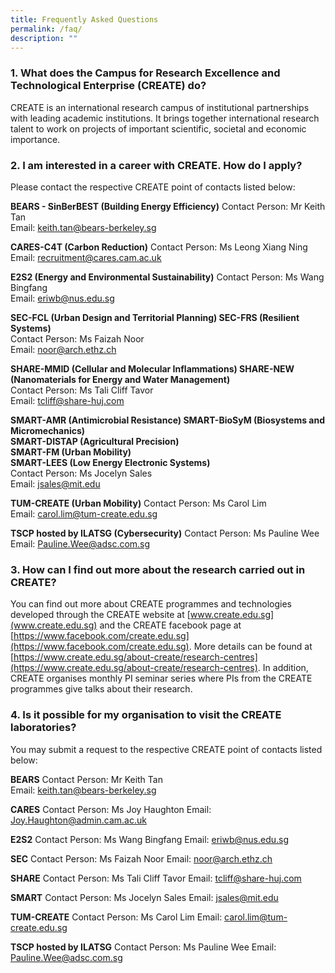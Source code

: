 ```yaml
---
title: Frequently Asked Questions
permalink: /faq/
description: ""
---
```

### 1. What does the Campus for Research Excellence and Technological Enterprise (CREATE) do?
CREATE is an international research campus of institutional partnerships with leading academic institutions. It brings together international research talent to work on projects of important scientific, societal and economic importance.
 
### 2. I am interested in a career with CREATE. How do I apply?
Please contact the respective CREATE point of contacts listed below:  

**BEARS - SinBerBEST (Building Energy Efficiency)**
Contact Person: Mr Keith Tan <br/>
Email: [keith.tan@bears-berkeley.sg](keith.tan@bears-berkeley.sg) <br/> 

**CARES-C4T (Carbon Reduction)**
Contact Person: Ms Leong Xiang Ning <br/>
Email: [recruitment@cares.cam.ac.uk ](recruitment@cares.cam.ac.uk ) <br/>

**E2S2 (Energy and Environmental Sustainability)**
Contact Person: Ms Wang Bingfang <br/>
Email: [eriwb@nus.edu.sg](eriwb@nus.edu.sg) <br/>

**SEC-FCL (Urban Design and Territorial Planning) 
SEC-FRS (Resilient Systems)** <br/> 
Contact Person: Ms Faizah Noor <br/> 
Email: [noor@arch.ethz.ch](noor@arch.ethz.ch) <br/> 

**SHARE-MMID (Cellular and Molecular Inflammations) SHARE-NEW (Nanomaterials for Energy and Water Management)** <br/> 
Contact Person: Ms Tali Cliff Tavor <br/> 
Email: [tcliff@share-huj.com](tcliff@share-huj.com) <br/> 

**SMART-AMR (Antimicrobial Resistance) 
SMART-BioSyM (Biosystems and Micromechanics) <br/> 
SMART-DISTAP (Agricultural Precision) <br/> 
SMART-FM (Urban Mobility) <br/>
SMART-LEES (Low Energy Electronic Systems)** <br/> 
Contact Person: Ms Jocelyn Sales <br/> 
Email: [jsales@mit.edu](jsales@mit.edu) <br/> 

**TUM-CREATE (Urban Mobility)**
Contact Person: Ms Carol Lim <br/> 
Email: [carol.lim@tum-create.edu.sg](carol.lim@tum-create.edu.sg) <br/> 

**TSCP hosted by ILATSG (Cybersecurity)** 
Contact Person: Ms Pauline Wee <br/> 
Email: [Pauline.Wee@adsc.com.sg](Pauline.Wee@adsc.com.sg)<br/> 

### 3. How can I find out more about the research carried out in CREATE?
You can find out more about CREATE programmes and technologies developed through the CREATE website at [www.create.edu.sg](www.create.edu.sg) and the CREATE facebook page at [https://www.facebook.com/create.edu.sg](https://www.facebook.com/create.edu.sg). More details can be found at [https://www.create.edu.sg/about-create/research-centres](https://www.create.edu.sg/about-create/research-centres). In addition, CREATE organises monthly PI seminar series where PIs from the CREATE programmes give talks about their research.
 
### 4. Is it possible for my organisation to visit the CREATE laboratories?
You may submit a request to the respective CREATE point of contacts listed below:

**BEARS**
Contact Person: Mr Keith Tan<br/>
Email: keith.tan@bears-berkeley.sg<br/>

**CARES**
Contact Person: Ms Joy Haughton
Email: Joy.Haughton@admin.cam.ac.uk

**E2S2**
Contact Person: Ms Wang Bingfang
Email: eriwb@nus.edu.sg

**SEC**
Contact Person: Ms Faizah Noor
Email: noor@arch.ethz.ch

**SHARE**
Contact Person: Ms Tali Cliff Tavor
Email: tcliff@share-huj.com

**SMART**
Contact Person: Ms Jocelyn Sales
Email: jsales@mit.edu

**TUM-CREATE**
Contact Person: Ms Carol Lim
Email: carol.lim@tum-create.edu.sg

**TSCP hosted by ILATSG**
Contact Person: Ms Pauline Wee
Email: Pauline.Wee@adsc.com.sg